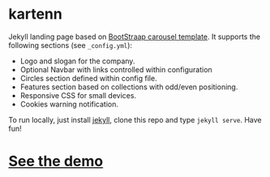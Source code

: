 kartenn
=======

Jekyll landing page based on [BootStraap carousel template](http://getbootstrap.com/examples/carousel). It supports the following sections (see `_config.yml`):

 *  Logo and slogan for the company.
 *  Optional Navbar with links controlled within configuration
 *  Circles section defined within config file.
 *  Features section based on collections with odd/even positioning.
 *  Responsive CSS for small devices.
 *  Cookies warning notification.
 
To run locally, just install [jekyll](http://jekyllrb.com/), clone this repo and type `jekyll serve`. Have fun!


[See the demo](http://jriguera.github.io/kartenn/)
==================================================
